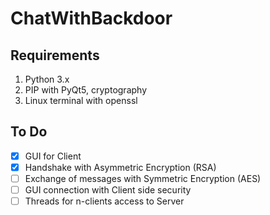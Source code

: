 # ChatWithBackdoor

## Requirements
1. Python 3.x
2. PIP with PyQt5, cryptography
3. Linux terminal with openssl

## To Do
- [x] GUI for Client
- [x] Handshake with Asymmetric Encryption (RSA)
- [ ] Exchange of messages with Symmetric Encryption (AES)
- [ ] GUI connection with Client side security
- [ ] Threads for n-clients access to Server
